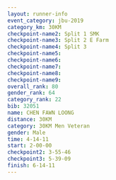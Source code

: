 ```yaml
---
layout: runner-info 
event_category: jbu-2019 
category_km: 30KM 
checkpoint-name2: Split 1 SMK 
checkpoint-name3: Split 2 E Farm 
checkpoint-name4: Split 3 
checkpoint-name5: 
checkpoint-name6: 
checkpoint-name7: 
checkpoint-name8: 
checkpoint-name9: 
overall_rank: 80
gender_rank: 64
category_rank: 22
bib: 32051
name: CHEN FAWN LOONG
distance: 30KM
category: 30KM Men Veteran
gender: Male
time: 4-14-11
start: 2-00-00
checkpoint2: 3-55-46
checkpoint3: 5-39-09
finish: 6-14-11
---
```

